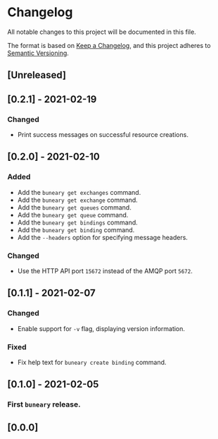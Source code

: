 # Changelog

All notable changes to this project will be documented in this file.

The format is based on [Keep a Changelog](https://keepachangelog.com/en/1.0.0/),
and this project adheres to [Semantic Versioning](https://semver.org/spec/v2.0.0.html).

## [Unreleased]

## [0.2.1] - 2021-02-19

### Changed
- Print success messages on successful resource creations.

## [0.2.0] - 2021-02-10

### Added
- Add the `buneary get exchanges` command.
- Add the `buneary get exchange` command.
- Add the `buneary get queues` command.
- Add the `buneary get queue` command.
- Add the `buneary get bindings` command.
- Add the `buneary get binding` command.
- Add the `--headers` option for specifying message headers.

### Changed
- Use the HTTP API port `15672` instead of the AMQP port `5672`.

## [0.1.1] - 2021-02-07

### Changed
- Enable support for `-v` flag, displaying version information.

### Fixed
- Fix help text for `buneary create binding` command.

## [0.1.0] - 2021-02-05

### First `buneary` release.

## [0.0.0]
